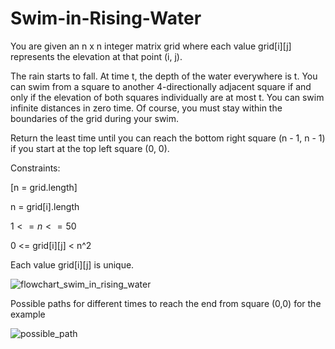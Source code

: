 # Swim-in-Rising-Water

You are given an n x n integer matrix grid where each value grid[i][j] represents the elevation at that point (i, j).

The rain starts to fall. At time t, the depth of the water everywhere is t. You can swim from a square to another 4-directionally adjacent square if and only if the elevation of both squares individually are at most t. You can swim infinite distances in zero time. Of course, you must stay within the boundaries of the grid during your swim.

Return the least time until you can reach the bottom right square (n - 1, n - 1) if you start at the top left square (0, 0).

Constraints:

\[n = grid.length\]

n = grid[i].length

$1 <= n <= 50$

0 <= grid[i][j] < n^2

Each value grid[i][j] is unique.

![flowchart_swim_in_rising_water](https://github.com/ParvinBayati/Swim-in-Rising-Water/assets/91033182/60c22ff3-4740-4067-be9b-ff76ca6a2887)

Possible paths for different times to reach the end from square (0,0) for the example

![possible_path](https://github.com/ParvinBayati/Swim-in-Rising-Water/assets/91033182/5c0b54c6-fca0-4b76-9d19-e36db5e858a4)
